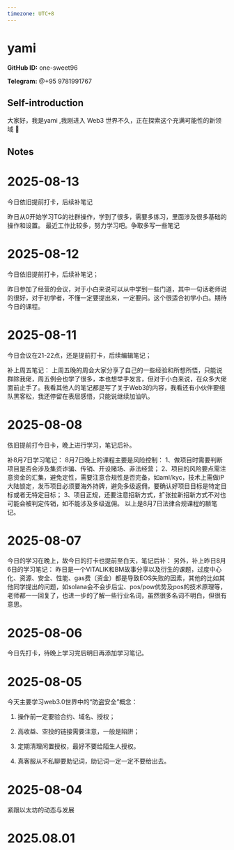 ```yaml
---
timezone: UTC+8
---
```


# yami

**GitHub ID:** one-sweet96

**Telegram:** @+95 9781991767

## Self-introduction

大家好，我是yami  ,我刚进入 Web3 世界不久，正在探索这个充满可能性的新领域 🌱

## Notes

<!-- Content_START -->
# 2025-08-13

今日依旧提前打卡，后续补笔记

昨日从0开始学习TG的社群操作，学到了很多，需要多练习，里面涉及很多基础的操作和设置。
最近工作比较多，努力学习吧。争取多写一些笔记

# 2025-08-12

今日依旧提前打卡，后续补笔记；

昨日参加了经营的会议，对于小白来说可以从中学到一些门道，其中一句话老师说的很好，对于初学者，不懂一定要提出来，一定要问。这个很适合初学小白。期待今日的课程。

# 2025-08-11

今日会议在21-22点，还是提前打卡，后续编辑笔记；

补上周五笔记：
上周五晚的周会大家分享了自己的一些经验和所想所悟，只能说群除我佬，周五例会也学了很多，本也想举手发言，但对于小白来说，在众多大佬面前止手了。我看其他人的笔记都是写了关于Web3的内容，我看还有小伙伴要组队黑客松，我还停留在表层感悟，只能说继续加油叭。

# 2025-08-08

依旧提前打今日卡，晚上进行学习，笔记后补。

补8月7日学习笔记：
8月7日晚上的课程主要是风险控制：
1、做项目时需要判断项目是否会涉及集资诈骗、传销、开设赌场、非法经营；
2、项目的风险要点需注意资金的汇集，避免定性，需要注意合规性是否完备，如aml/kyc，技术上需做iP大陆锁定，发币项目必须要海外持牌，避免多级返佣，要确认好项目目标是特定目标或者无特定目标；
3、项目正规，还要注意招新方式，扩张拉新招新方式不对也可能会被判定传销，如不能涉及多级返佣。
以上是8月7日法律合规课程的额笔记。

# 2025-08-07

今日的学习在晚上，故今日的打卡也提前至白天，笔记后补：
另外，补上昨日8月6日的学习笔记：
昨日是一个VITALIK和BM故事分享以及衍生的课题，过度中心化、资源、安全、性能、gas费（资金）都是导致EOS失败的因素，其他的比如其他同学提出的问题，如solana会不会步后尘、pos/pow优势及pos的技术原理等，老师都一一回复了，也进一步的了解一些行业名词，虽然很多名词不明白，但很有意思。

# 2025-08-06

今日先打卡，待晚上学习完后明日再添加学习笔记。

# 2025-08-05

今天主要学习web3.0世界中的“防盗安全”概念：                    
1. 操作前一定要验合约、域名、授权；
  
2. 高收益、空投的链接需要注意，一般是陷阱；  

3. 定期清理闲置授权，最好不要给陌生人授权。   
       
4. 真客服从不私聊要助记词，助记词一定一定不要给出去。

# 2025-08-04

紧跟以太坊的动态与发展


# 2025.08.01


<!-- Content_END -->

